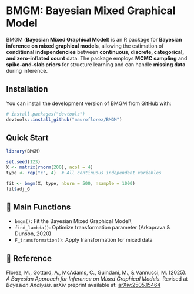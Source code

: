 <!-- README.md is generated from README.Rmd. Please edit that file -->

# BMGM: Bayesian Mixed Graphical Model

BMGM (**Bayesian Mixed Graphical Model**) is an R package for **Bayesian inference on mixed graphical models**, allowing the estimation of **conditional independencies** between **continuous, discrete, categorical, and zero-inflated count** data. The package employs **MCMC sampling** and **spike-and-slab priors** for structure learning and can handle **missing data** during inference.

## Installation

You can install the development version of BMGM from [GitHub](https://github.com/) with:

``` r
# install.packages("devtools")
devtools::install_github("mauroflorez/BMGM")
```

## Quick Start

``` r
library(BMGM)

set.seed(123)
X <- matrix(rnorm(200), ncol = 4)
type <- rep("c", 4)  # All continuous independent variables

fit <- bmgm(X, type, nburn = 500, nsample = 1000)
fit$adj_G
```

## 📖 Main Functions

-   `bmgm()`: Fit the Bayesian Mixed Graphical Model\
-   `find_lambda()`: Optimize transformation parameter (Arkaprava & Dunson, 2020)
-   `F_transformation()`: Apply transformation for mixed data

## 📄 Reference

Florez, M., Gottard, A., McAdams, C., Guindani, M., & Vannucci, M. (2025). *A Bayesian Approach for Inference on Mixed Graphical Models.* Revised at *Bayesian Analysis*. arXiv preprint available at: [arXiv:2505.15464](https://arxiv.org/abs/2505.15464)
